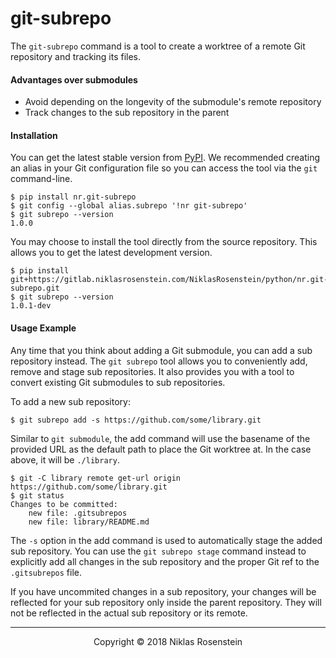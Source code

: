 # git-subrepo

The `git-subrepo` command is a tool to create a worktree of a remote Git
repository and tracking its files.

#### Advantages over submodules

* Avoid depending on the longevity of the submodule's remote repository
* Track changes to the sub repository in the parent

#### Installation

  [PyPI]: https://pypi.org/project/nr.git-subrepo

You can get the latest stable version from [PyPI]. We recommended creating
an alias in your Git configuration file so you can access the tool via the
`git` command-line.

    $ pip install nr.git-subrepo
    $ git config --global alias.subrepo '!nr git-subrepo'
    $ git subrepo --version
    1.0.0

You may choose to install the tool directly from the source repository. This
allows you to get the latest development version.

    $ pip install git+https://gitlab.niklasrosenstein.com/NiklasRosenstein/python/nr.git-subrepo.git
    $ git subrepo --version
    1.0.1-dev

#### Usage Example

Any time that you think about adding a Git submodule, you can add a sub
repository instead. The `git subrepo` tool allows you to conveniently add,
remove and stage sub repositories. It also provides you with a tool to convert
existing Git submodules to sub repositories.

To add a new sub repository:

    $ git subrepo add -s https://github.com/some/library.git

Similar to `git submodule`, the add command will use the basename of the
provided URL as the default path to place the Git worktree at. In the case
above, it will be `./library`.

    $ git -C library remote get-url origin
    https://github.com/some/library.git
    $ git status
    Changes to be committed:
        new file: .gitsubrepos
        new file: library/README.md

The `-s` option in the add command is used to automatically stage the added
sub repository. You can use the `git subrepo stage` command instead to
explicitly add all changes in the sub repository and the proper Git ref to
the `.gitsubrepos` file.

If you have uncommited changes in a sub repository, your changes will be
reflected for your sub repository only inside the parent repository. They will
not be reflected in the actual sub repository or its remote.

---

<p align="center">Copyright &copy; 2018 Niklas Rosenstein</p>
